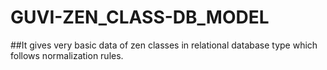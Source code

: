 # GUVI-ZEN_CLASS-DB_MODEL

##It gives very basic data of zen classes in relational database type which follows normalization rules.
